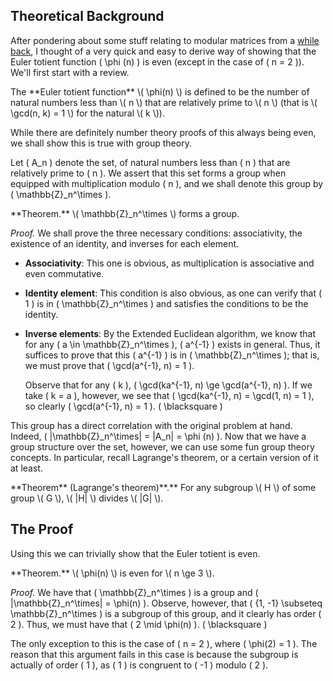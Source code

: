 ## Theoretical Background

After pondering about some stuff relating to modular matrices from a [while back](/articles/matrix-modular-arithmetic/index.html), I thought of a very quick and easy to derive way of showing that the Euler totient function \( \phi (n) \) is even (except in the case of \( n = 2 \)). We'll first start with a review.

<div class="side-box">
The **Euler totient function** \( \phi(n) \) is defined to be the number of natural numbers less than \( n \) that are relatively prime to \( n \) (that is \( \gcd(n, k) = 1 \) for the natural \( k \)).
</div>

While there are definitely number theory proofs of this always being even, we shall show this is true with group theory.

Let \( A_n \) denote the set, of natural numbers less than \( n \) that are relatively prime to \( n \). We assert that this set forms a group when equipped with multiplication modulo \( n \), and we shall denote this group by \( \mathbb{Z}_n^\times \).

<div class="side-box">
**Theorem.** \( \mathbb{Z}_n^\times \) forms a group.
</div>

*Proof.* We shall prove the three necessary conditions: associativity, the existence of an identity, and inverses for each element.

- **Associativity**: This one is obvious, as multiplication is associative and even commutative.
- **Identity element**: This condition is also obvious, as one can verify that \( 1 \) is in \( \mathbb{Z}_n^\times \) and satisfies the conditions to be the identity.
- **Inverse elements**: By the Extended Euclidean algorithm, we know that for any \( a \in \mathbb{Z}_n^\times \), \( a^{-1} \) exists in general. Thus, it suffices to prove that this \( a^{-1} \) is in \( \mathbb{Z}_n^\times \); that is, we must prove that \( \gcd(a^{-1}, n) = 1 \).

    Observe that for any \( k \), \( \gcd(ka^{-1}, n) \ge \gcd(a^{-1}, n) \). If we take \( k = a \), however, we see that \( \gcd(ka^{-1}, n) = \gcd(1, n) = 1 \), so clearly \( \gcd(a^{-1}, n) = 1 \). \( \blacksquare \)

This group has a direct correlation with the original problem at hand. Indeed, \( |\mathbb{Z}_n^\times| = |A_n| = \phi (n) \). Now that we have a group structure over the set, however, we can use some fun group theory concepts. In particular, recall Lagrange's theorem, or a certain version of it at least.

<div class="side-box">
**Theorem** (Lagrange's theorem)**.** For any subgroup \( H \) of some group \( G \), \( |H| \) divides \( |G| \).
</div>

## The Proof

Using this we can trivially show that the Euler totient is even.

<div class="side-box">
**Theorem.** \( \phi(n) \) is even for \( n \ge 3 \).
</div>

*Proof.* We have that \( \mathbb{Z}_n^\times \) is a group and \( |\mathbb{Z}_n^\times| = \phi(n) \). Observe, however, that \( \{1, -1\} \subseteq \mathbb{Z}_n^\times \) is a subgroup of this group, and it clearly has order \( 2 \). Thus, we must have that \( 2 \mid \phi(n) \). \( \blacksquare \)

The only exception to this is the case of \( n = 2 \), where \( \phi(2) = 1 \). The reason that this argument fails in this case is because the subgroup is actually of order \( 1 \), as \( 1 \) is congruent to \( -1 \) modulo \( 2 \).

